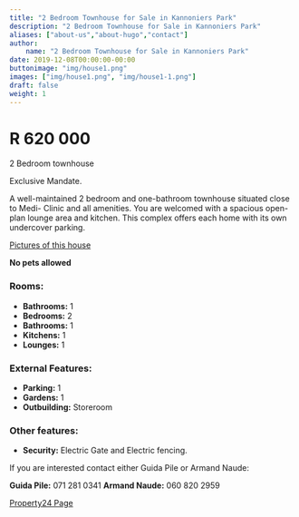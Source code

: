 ```yaml
---
title: "2 Bedroom Townhouse for Sale in Kannoniers Park"
description: "2 Bedroom Townhouse for Sale in Kannoniers Park"
aliases: ["about-us","about-hugo","contact"]
author:
    name: "2 Bedroom Townhouse for Sale in Kannoniers Park"
date: 2019-12-08T00:00:00-00:00
buttonimage: "img/house1.png"
images: ["img/house1.png", "img/house1-1.png"]
draft: false
weight: 1
---
```


# R 620 000

2 Bedroom townhouse

Exclusive Mandate.

A well-maintained 2 bedroom and one-bathroom townhouse situated close to Medi- Clinic and all amenities. You are welcomed with a spacious open-plan lounge area and kitchen. This complex offers each home with its own undercover parking.

[Pictures of this house](https://www.property24.com/for-sale/kannoniers-park/potchefstroom/north-west/5061/113462161)

**No pets allowed**


### Rooms:

- **Bathrooms:** 1
- **Bedrooms:** 2
- **Bathrooms:** 1
- **Kitchens:** 1
- **Lounges:** 1

### External Features:

- **Parking:** 1
- **Gardens:** 1
- **Outbuilding:** Storeroom

### Other features:

- **Security:** Electric Gate and Electric fencing.

If you are interested contact either Guida Pile or Armand Naude:

**Guida Pile:** 071 281 0341
**Armand Naude:** 060 820 2959

[Property24 Page](https://www.property24.com/for-sale/kannoniers-park/potchefstroom/north-west/5061/113462161)






